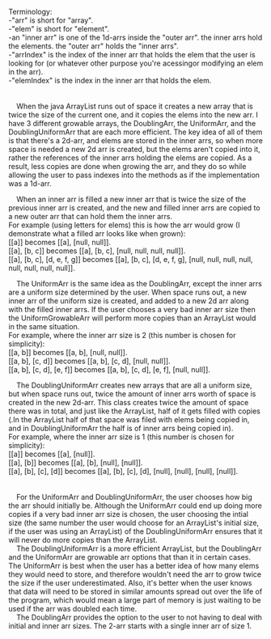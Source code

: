 Terminology:
<br/>-"arr" is short for "array".
<br/>-"elem" is short for "element".
<br/>-an "inner arr" is one of the 1d-arrs inside the "outer arr". the inner arrs hold the elements. the "outer arr" holds the "inner arrs".
<br/>-"arrIndex" is the index of the inner arr that holds the elem that the user is looking for (or whatever other purpose you're acessingor modifying an elem in the arr).
<br/>-"elemIndex" is the index in the inner arr that holds the elem.
<br/>
<br/>
<br/>
&nbsp;&nbsp;&nbsp;&nbsp;When the java ArrayList runs out of space it creates a new array that is twice the size of the current one, and it copies the elems into the new arr. I have 3 different growable arrays, the DoublingArr, the UniformArr, and the DoublingUniformArr that are each more efficient. The key idea of all of them is that there's a 2d-arr, and elems are stored in the inner arrs, so when more space is needed a new 2d arr is created, but the elems aren't copied into it, rather the references of the inner arrs holding the elems are copied. As a result, less copies are done when growing the arr, and they do so while allowing the user to pass indexes into the methods as if the implementation was a 1d-arr.<br/>

&nbsp;&nbsp;&nbsp;&nbsp;When an inner arr is filled a new inner arr that is twice the size of the previous inner arr is created, and the new and filled inner arrs are copied to a new outer arr that can hold them the inner arrs.<br/>
For example (using letters for elems) this is how the arr would grow (I demonstrate what a filled arr looks like when grown):<br/>
[[a]] becomes [[a], [null, null]].<br/>
[[a], [b, c]] becomes [[a], [b, c], [null, null, null, null]].<br/>
[[a], [b, c], [d, e, f, g]] becomes [[a], [b, c], [d, e, f, g], [null, null, null, null, null, null, null, null]].

&nbsp;&nbsp;&nbsp;&nbsp;The UniformArr is the same idea as the DoublingArr, except the inner arrs are a uniform size determined by the user. When space runs out, a new inner arr of the uniform size is created, and added to a new 2d arr along with the filled inner arrs. If the user chooses a very bad inner arr size then the UniformGrowableArr will perform more copies than an ArrayList would in the same situation.<br/>
For example, where the inner arr size is 2 (this number is chosen for simplicity):<br/>
[[a, b]] becomes [[a, b], [null, null]].<br/>
[[a, b], [c, d]] becomes [[a, b], [c, d], [null, null]].<br/>
[[a, b], [c, d], [e, f]] becomes [[a, b], [c, d], [e, f], [null, null]].<br/>

&nbsp;&nbsp;&nbsp;&nbsp;The DoublingUniformArr creates new arrays that are all a uniform size, but when space runs out, twice the amount of inner arrs worth of space is created in the new 2d-arr. This class creates twice the amount of space there was in total, and just like the ArrayList, half of it gets filled with copies (.In the ArrayList half of that space was filed with elems being copied in, and in DoublingUniformArr the half is of inner arrs being copied in).<br/>
For example, where the inner arr size is 1 (this number is chosen for simplicity):<br/>
[[a]] becomes [[a], [null]].<br/>
[[a], [b]] becomes [[a], [b], [null], [null]].<br/>
[[a], [b], [c], [d]] becomes [[a], [b], [c], [d], [null], [null], [null], [null]].
<br/>
<br/>
<br/>
&nbsp;&nbsp;&nbsp;&nbsp;For the UniformArr and DoublingUniformArr, the user chooses how big the arr should initially be. Although the UniformArr could end up doing more copies if a very bad inner arr size is chosen, the user choosing the intial size (the same number the user would choose for an ArrayList's initial size, if the user was using an ArrayList) of the DoublingUniformArr ensures that it will never do more copies than the ArrayList.<br/>
&nbsp;&nbsp;&nbsp;&nbsp;The DoublingUniformArr is a more efficient ArrayList, but the DoublingArr and the UniformArr are growable arr options that than it in certain cases. The UniformArr is best when the user has a better idea of how many elems they would need to store, and therefore wouldn't need the arr to grow twice the size if the user underestimated. Also, it's better when the user knows that data will need to be stored in similar amounts spread out over the life of the program, which would mean a large part of memory is just waiting to be used if the arr was doubled each time.<br/>
&nbsp;&nbsp;&nbsp;&nbsp;The DoublingArr provides the option to the user to not having to deal with initial and inner arr sizes. The 2-arr starts with a single inner arr of size 1.
